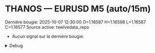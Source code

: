 # THANOS — EURUSD M5 (auto/15m)
Dernière bougie: 2025-10-07 12:30:00  O=1.16587  H=1.16598  L=1.16567  C=1.16577
Source active: twelvedata_repo

- Aucun signal sur la dernière bougie.

<details><summary>Debug</summary>

- TD_API_KEY manquant.

</details>